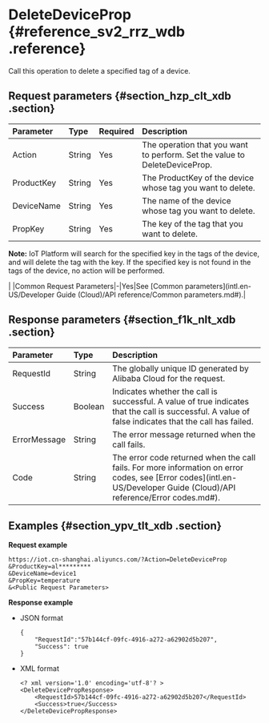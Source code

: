 # DeleteDeviceProp {#reference_sv2_rrz_wdb .reference}

Call this operation to delete a specified tag of a device.

## Request parameters {#section_hzp_clt_xdb .section}

|Parameter|Type|Required|Description|
|:--------|:---|:-------|:----------|
|Action|String|Yes|The operation that you want to perform. Set the value to DeleteDeviceProp.|
|ProductKey|String|Yes|The ProductKey of the device whose tag you want to delete.|
|DeviceName|String|Yes|The name of the device whose tag you want to delete.|
|PropKey|String|Yes| The key of the tag that you want to delete.

 **Note:** IoT Platform will search for the specified key in the tags of the device, and will delete the tag with the key. If the specified key is not found in the tags of the device, no action will be performed.

 |
|Common Request Parameters|-|Yes|See [Common parameters](intl.en-US/Developer Guide (Cloud)/API reference/Common parameters.md#).|

## Response parameters {#section_f1k_nlt_xdb .section}

|Parameter|Type|Description|
|:--------|:---|:----------|
|RequestId|String|The globally unique ID generated by Alibaba Cloud for the request.|
|Success|Boolean|Indicates whether the call is successful. A value of true indicates that the call is successful. A value of false indicates that the call has failed.|
|ErrorMessage|String|The error message returned when the call fails.|
|Code|String|The error code returned when the call fails. For more information on error codes, see [Error codes](intl.en-US/Developer Guide (Cloud)/API reference/Error codes.md#).|

## Examples {#section_ypv_tlt_xdb .section}

**Request example**

```
https://iot.cn-shanghai.aliyuncs.com/?Action=DeleteDeviceProp
&ProductKey=al*********
&DeviceName=device1
&PropKey=temperature
&<Public Request Parameters>
```

**Response example**

-   JSON format

    ```
    {
        "RequestId":"57b144cf-09fc-4916-a272-a62902d5b207",
        "Success": true
    }
    ```

-   XML format

    ```
    <? xml version='1.0' encoding='utf-8'? >
    <DeleteDevicePropResponse>
        <RequestId>57b144cf-09fc-4916-a272-a62902d5b207</RequestId>
        <Success>true</Success>
    </DeleteDevicePropResponse>
    ```


